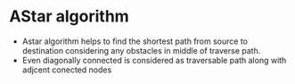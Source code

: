 # AStar algorithm

- Astar algorithm helps to find the shortest path from source to destination considering any obstacles in middle of traverse path.
- Even diagonally connected is considered as traversable path along with adjcent conected nodes
